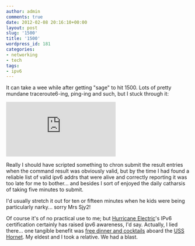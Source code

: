 ```yaml
---
author: admin
comments: true
date: 2012-02-08 20:16:10+00:00
layout: post
slug: '1500'
title: '1500'
wordpress_id: 181
categories:
- networking
- tech
tags:
- ipv6
---
```


It can take a wee while after getting "sage" to hit 1500. Lots of pretty mundane traceroute6-ing, ping-ing and such, but I stuck through it:

[![IPv6 Certification Badge for sjy2](http://ipv6.he.net/certification/create_badge.php?pass_name=sjy2&badge=3)](http://ipv6.he.net/certification/scoresheet.php?pass_name=sjy2)



Really I should have scripted something to chron submit the result entries when the command result was obviously valid, but by the time I had found a reliable list of valid ipv6 addrs that were alive and correctly reporting it was too late for me to bother... and besides I sort of enjoyed the daily catharsis of taking five minutes to submit.

I'd usually stretch it out for ten or fifteen minutes when he kids were being particularly narky... sorry Mrs Sjy2!

Of course it's of no practical use to me; but [Hurricane Electric](http://he.net)'s IPv6 certification certainly has raised ipv6 awareness, I'd say. Actually, I lied there... one tangible benefit was [free dinner and cocktails](http://sjy.yearl.us/he-net-shindig/) aboard the [USS Hornet](http://en.wikipedia.org/wiki/USS_Hornet_(CV-12)). My eldest and I took a relative. We had a blast.

